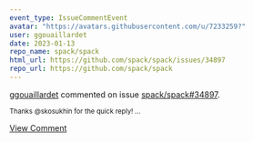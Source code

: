 ```yaml
---
event_type: IssueCommentEvent
avatar: "https://avatars.githubusercontent.com/u/7233259?"
user: ggouaillardet
date: 2023-01-13
repo_name: spack/spack
html_url: https://github.com/spack/spack/issues/34897
repo_url: https://github.com/spack/spack
---
```


<a href='https://github.com/ggouaillardet' target='_blank'>ggouaillardet</a> commented on issue <a href='https://github.com/spack/spack/issues/34897' target='_blank'>spack/spack#34897</a>.

<small>Thanks @skosukhin for the quick reply!...</small>

<a href='https://github.com/spack/spack/issues/34897' target='_blank'>View Comment</a>